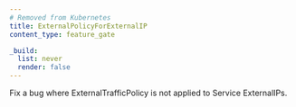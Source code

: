```yaml
---
# Removed from Kubernetes
title: ExternalPolicyForExternalIP
content_type: feature_gate

_build:
  list: never
  render: false
---
```

Fix a bug where ExternalTrafficPolicy is not
applied to Service ExternalIPs.
